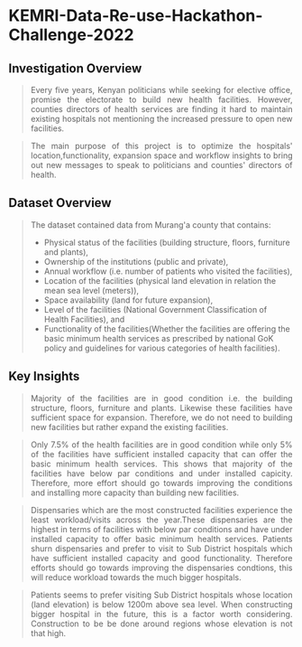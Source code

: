 # KEMRI-Data-Re-use-Hackathon-Challenge-2022

## Investigation Overview
><div style="text-align: justify"> Every five years, Kenyan politicians while seeking for elective office, promise the electorate to build new health facilities. However, counties directors of health services are finding it hard to maintain existing hospitals not mentioning the increased pressure to open new facilities.</div>

> <div style="text-align: justify"> The main purpose of this project is to optimize the hospitals' location,functionality, expansion space and workflow insights to bring out new messages to speak to politicians and counties' directors of health.</div>

## Dataset Overview

> The dataset contained data from Murang'a county that contains:
> * Physical status of the facilities (building structure, floors, furniture and plants),
> * Ownership of the institutions (public and private),
> * Annual workflow (i.e. number of patients who visited the facilities), 
> * Location of the facilities (physical land elevation in relation the mean sea level (meters)), 
> * Space availability (land for future expansion),
> * Level of the facilities (National Government Classification of Health Facilities), and 
> * Functionality of the facilities(Whether the facilities are offering the basic minimum health services as prescribed by national GoK policy and guidelines for various categories of health facilities).

## Key Insights
> <div style="text-align: justify"> Majority of the facilities are in good condition i.e. the building structure, floors, furniture and plants. Likewise these facilities have sufficient space for expansion. Therefore, we do not need to building new facilities but rather expand the existing facilities.</div>

> <div style="text-align: justify"> Only 7.5% of the health facilities are in good condition while only 5% of the facilities have sufficient installed capacity that can offer the basic minimum health services. This shows that majority of the facilities have below par conditions and under installed capicity. Therefore, more effort should go towards improving the conditions and installing more capacity than building new facilities.</div>

> <div style="text-align: justify"> Dispensaries which are the most constructed facilities experience the least workload/visits across the year.These dispensaries are the highest in terms of facilities with below par conditions and have under installed capacity to offer basic minimum health services. Patients shurn dispensaries and prefer to visit to Sub District hospitals which have sufficient installed capacity and good functionality.  Therefore efforts should go towards improving the dispensaries condtions, this will reduce workload towards the much bigger hospitals. </div>


> <div style="text-align: justify"> Patients seems to prefer visiting Sub District hospitals whose location (land elevation) is below 1200m above sea level. When constructing bigger hospital in the future, this is a factor worth considering. Construction to be be done around regions whose elevation is not that high.</div>
